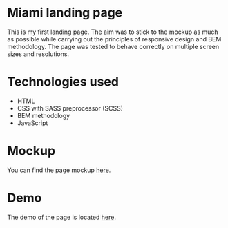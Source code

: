 # Miami landing page

This is my first landing page. The aim was to stick to the mockup as much as possible while carrying out the principles of 
responsive design and BEM methodology.
The page was tested to behave correctly on multiple screen sizes and resolutions.

# Technologies used

- HTML
- CSS with SASS preprocessor (SCSS)
- BEM methodology
- JavaScript

# Mockup

You can find the page mockup [here](https://www.figma.com/file/nHz8bflIwJaWP3P99vKTH5/miami_home_new?node-id=16033%3A3).

# Demo

The demo of the page is located [here](https://denys-anosov.github.io/landing_page_miami/).